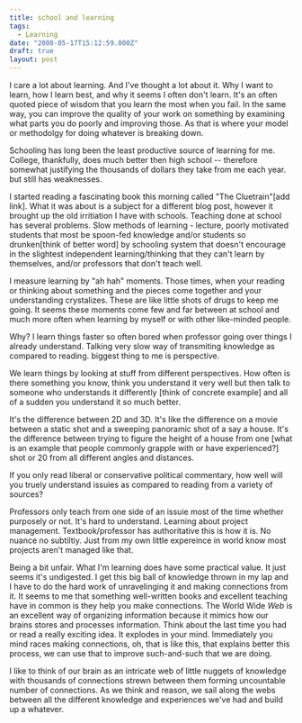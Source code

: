 ```yaml
---
title: school and learning
tags:
  - Learning
date: "2008-05-17T15:12:59.000Z"
draft: true
layout: post
---
```


I care a lot about learning. And I've thought a lot about it. Why I want to learn, how I learn best, and why it seems I often don't learn. It's an often quoted piece of wisdom that you learn the most when you fail. In the same way, you can improve the quality of your work on something by examining what parts you do poorly and improving those. As that is where your model or methodolgy for doing whatever is breaking down.

Schooling has long been the least productive source of learning for me. College, thankfully, does much better then high school -- therefore somewhat justifying the thousands of dollars they take from me each year. but still has weaknesses.

I started reading a fascinating book this morning called "The Cluetrain"[add link]. What it was about is a subject for a different blog post, however it brought up the old irritiation I have with schools. Teaching done at school has several problems. Slow methods of learning - lecture, poorly motivated students that most be spoon-fed knowledge and/or students so drunken[think of better word] by schooling system that doesn't encourage in the slightest independent learning/thinking that they can't learn by themselves, and/or professors that don't teach well.

I measure learning by "ah hah" moments. Those times, when your reading or thinking about something and the pieces come together and your understanding crystalizes. These are like little shots of drugs to keep me going. It seems these moments come few and far between at school and much more often when learning by myself or with other like-minded people.

Why? I learn things faster so often bored when professor going over things I already understand. Talking very slow way of transmiting knowledge as compared to reading. biggest thing to me is perspective.

We learn things by looking at stuff from different perspectives. How often is there something you know, think you understand it very well but then talk to someone who understands it differently [think of concrete example] and all of a sudden you understand it so much better.

It's the difference between 2D and 3D. It's like the difference on a movie between a static shot and a sweeping panoramic shot of a say a house. It's the difference between trying to figure the height of a house from one [what is an example that people commonly grapple with or have experienced?] shot or 20 from all different angles and distances.

If you only read liberal or conservative political commentary, how well will you truely understand issuies as compared to reading from a variety of sources?

Professors only teach from one side of an issuie most of the time whether purposely or not. It's hard to understand. Learning about project management. Textbook/professor has authoritative this is how it is. No nuance no subtiltiy. Just from my own little expereince in world know most projects aren't managed like that.

Being a bit unfair. What I'm learning does have some practical value. It just seems it's undigested. I get this big ball of knowledge thrown in my lap and I have to do the hard work of unravelinging it and making connections from it. It seems to me that something well-written books and excellent teaching have in common is they help you make connections. The World Wide _Web_ is an excellent way of organizing information because it mimics how our brains stores and processes information. Think about the last time you had or read a really exciting idea. It explodes in your mind. Immediately you mind races making connections, oh, that is like this, that explains better this process, we can use that to improve such-and-such that we are doing.

I like to think of our brain as an intricate web of little nuggets of knowledge with thousands of connections strewn between them forming uncountable number of connections. As we think and reason, we sail along the webs between all the different knowledge and experiences we've had and build up a whatever.
